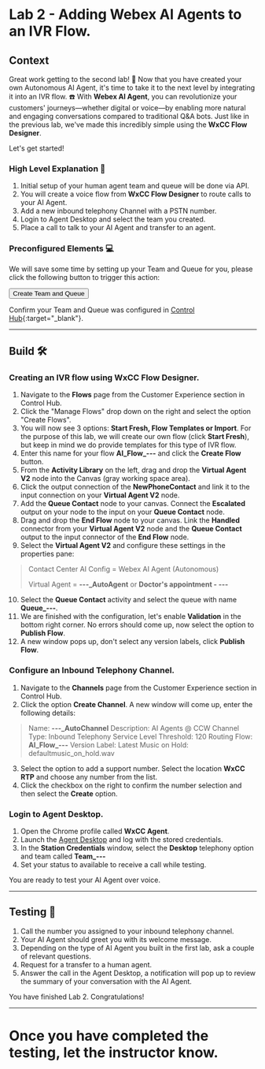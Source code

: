 # Lab 2 - Adding Webex AI Agents to an IVR Flow. 

## Context

Great work getting to the second lab! :rocket: Now that you have created your own Autonomous AI Agent, it's time to take it to the next level by integrating it into an IVR flow. :telephone:  With **Webex AI Agent**, you can revolutionize your customers' journeys—whether digital or voice—by enabling more natural and engaging conversations compared to traditional Q&A bots. Just like in the previous lab, we've made this incredibly simple using the **WxCC Flow Designer**. 

Let's get started!


### High Level Explanation :open_book:
1. Initial setup of your human agent team and queue will be done via API. 
2. You will create a voice flow from **WxCC Flow Designer** to route calls to your AI Agent. 
3. Add a new inbound telephony Channel with a PSTN number. 
5. Login to Agent Desktop and select the team you created.
6. Place a call to talk to your AI Agent and transfer to an agent. 


### Preconfigured Elements :computer:

We will save some time by setting up your Team and Queue for you, please click the following button to trigger this action:

<button onclick="createInitialSetup()">Create Team and Queue</button> 
<span id="setup-message" style="margin-left: 10px; color: green;"></span>

Confirm your Team and Queue was configured in [Control Hub](https://admin.webex.com){:target="_blank"}. 

---

## Build :hammer_and_wrench:

### Creating an IVR flow using **WxCC Flow Designer**. 

1. Navigate to the **Flows** page from the Customer Experience section in Control Hub. 
2. Click the "Manage Flows" drop down on the right and select the option "Create Flows". 
3. You will now see 3 options: **Start Fresh, Flow Templates or Import**. For the purpose of this lab, we will create our own flow (click **Start Fresh**), but keep in mind we do provide templates for this type of IVR flow. 
4. Enter this name for your flow **AI_Flow_<span id="attendee-id">---</span>** and click the **Create Flow** button. 
5. From the **Activity Library** on the left, drag and drop the **Virtual Agent V2** node into the Canvas (gray working space area). 
6. Click the output connection of the **NewPhoneContact** and link it to the input connection on your **Virtual Agent V2** node. 
7. Add the **Queue Contact** node to your canvas. Connect the **Escalated** output on your node to the input on your **Queue Contact** node. 
8. Drag and drop the **End Flow** node to your canvas. Link the **Handled** connector from your **Virtual Agent V2** node and the **Queue Contact** output to the input connector of the **End Flow** node. 
9. Select the **Virtual Agent V2** and configure these settings in the properties pane: 
  >Contact Center AI Config = Webex AI Agent (Autonomous)
  >
  >Virtual Agent = **<span id="attendee-id">---</span>_AutoAgent** or **Doctor's appointment - <span id="attendee-id">---</span>**
10. Select the **Queue Contact** activity and select the queue with name **Queue_<span id="attendee-id">---</span>**.
11. We are finished with the configuration, let's enable **Validation** in the bottom right corner. No errors should come up, now select the option to **Publish Flow**. 
12. A new window pops up, don't select any version labels, click **Publish Flow**. 

### Configure an Inbound Telephony Channel.

1. Navigate to the **Channels** page from the Customer Experience section in Control Hub.
2. Click the option **Create Channel**. A new window will come up, enter the following details: 
  >Name: **<span id="attendee-id">---</span>_AutoChannel**
  >Description: AI Agents @ CCW
  >Channel Type: Inbound Telephony
  >Service Level Threshold: 120
  >Routing Flow: **AI_Flow_<span id="attendee-id">---</span>**
  >Version Label: Latest
  >Music on Hold: defaultmusic_on_hold.wav
3. Select the option to add a support number. Select the location **WxCC RTP** and choose any number from the list. 
4. Click the checkbox on the right to confirm the number selection and then select the **Create** option. 

### Login to Agent Desktop. 
1. Open the Chrome profile called **WxCC Agent**. 
2. Launch the [Agent Desktop](https://desktop.wxcc-us1.cisco.com/) and log with the stored credentials. 
3. In the **Station Credentials** window, select the **Desktop** telephony option and team called **Team_<span id="attendee-id">---</span>**
4. Set your status to available to receive a call while testing. 

You are ready to test your AI Agent over voice. 

---

## Testing :test_tube:

1. Call the number you assigned to your inbound telephony channel. 
2. Your AI Agent should greet you with its welcome message. 
3. Depending on the type of AI Agent you built in the first lab, ask a couple of relevant questions. 
4. Request for a transfer to a human agent. 
5. Answer the call in the Agent Desktop, a notification will pop up to review the summary of your conversation with the AI Agent. 

You have finished Lab 2. Congratulations!

---

# Once you have completed the testing, let the instructor know.
<script src='../assets/load.js'><script>